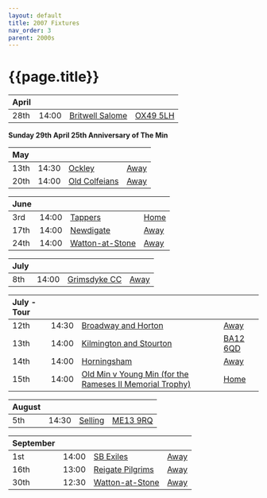 ```yaml
---
layout: default
title: 2007 Fixtures
nav_order: 3
parent: 2000s
---
```


# {{page.title}}

| April |  |  |  |
|:---|:---|:---|:---|
| 28th | 14:00 | [Britwell Salome](britwell-salome) | [OX49 5LH](https://goo.gl/maps/CGgpPNyQhotADDFs9) |

**Sunday 29th April 25th Anniversary of The Min**

| May |  |  |  |
|:---|:---|:---|:---|
| 13th | 14:30 | [Ockley](ockley) | [Away](https://goo.gl/maps/vmhvFhbrVZGrsXAAA) |
| 20th | 14:00 | [Old Colfeians](old-colfeians) | [Away](https://goo.gl/maps/vhwZEdPcYg4q3f3P8) |

| June |  |  |  |
|:---|:---|:---|:---|
| 3rd | 14:00 | [Tappers](tappers) | [Home](https://goo.gl/maps/w2skeCXwzZTEh7e26) |
| 17th | 14:00 | [Newdigate](newdigate) | [Away](https://goo.gl/maps/kQnkUfc3MdtqLyvd8) |
| 24th | 14:00 | [Watton-at-Stone](watton-at-stone) | [Away](https://goo.gl/maps/JPBQawMsjLgYtVHk9) |

| July |  |  |  |
|:---|:---|:---|:---|
| 8th | 14:00 | [Grimsdyke CC](grimsdyke-cc) | [Away](https://goo.gl/maps/bjU99uAVAc4kTEog6) |
 

| July - Tour |  |  |  |
|:---|:---|:---|:---|
| 12th | 14:30 | [Broadway and Horton](broadway-and-horton) | [Away](https://goo.gl/maps/orv3RETHUX95dBWv7) |
| 13th | 14:00 | [Kilmington and Stourton](kilmington-and-stourton) | [BA12 6QD](https://goo.gl/maps/6q53XChZh9A2) |
| 14th | 14:00 | [Horningsham](horningsham) | [Away](https://goo.gl/maps/SNpXcsajYDXfjmff7) |
| 15th | 14:00 | [Old Min v Young Min (for the Rameses II Memorial Trophy)](old-min-young-min) | [Home](https://goo.gl/maps/PYXwnTuZaqdbtL8K7) |

| August |  |  |  |
|:---|:---|:---|:---|
| 5th | 14:30 | [Selling](selling) | [ME13 9RQ](https//goo.gl/maps/QeLhjBkEbJr) |

| September |  |  |  |
|:---|:---|:---|:---|
| 1st | 14:00 | [SB Exiles](sb-exiles) | [Away](https://goo.gl/maps/LsVjW3EdzWvbPAWN8) |
| 16th | 13:00 | [Reigate Pilgrims](reigate-pilgrims) | [Away](https://goo.gl/maps/z54KDhWLtQreY6xy9) |
| 30th | 12:30 | [Watton-at-Stone](watton-at-stone-2) | [Away](https://goo.gl/maps/JPBQawMsjLgYtVHk9) |
